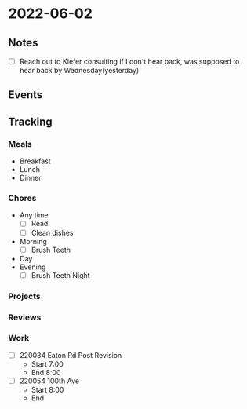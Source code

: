 # 2022-06-02
## Notes
- [ ] Reach out to Kiefer consulting if I don't hear back, was supposed to  hear back by Wednesday(yesterday)

## Events

## Tracking
### Meals
- Breakfast
- Lunch
- Dinner

### Chores
- Any time
	- [ ] Read
	- [ ] Clean dishes
- Morning
	- [ ] Brush Teeth
- Day
- Evening
	- [ ] Brush Teeth Night

### Projects

### Reviews

### Work
- [ ] 220034 Eaton Rd Post Revision
	- Start 7:00
	- End 8:00
- [ ] 220054 100th Ave
	- Start 8:00
	- End 